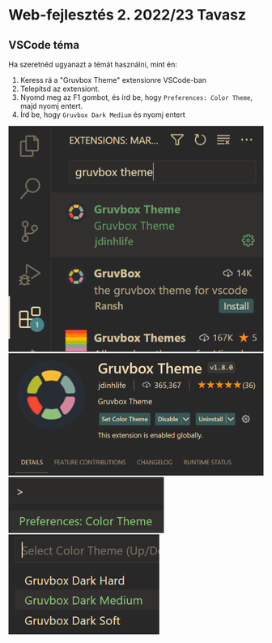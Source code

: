 # Web-fejlesztés 2. 2022/23 Tavasz

## VSCode téma
Ha szeretnéd ugyanazt a témát használni, mint én:
1. Keress rá a "Gruvbox Theme" extensionre VSCode-ban
2. Telepítsd az extensiont.
3. Nyomd meg az F1 gombot, és írd be, hogy `Preferences: Color Theme`, majd nyomj entert.
4. Írd be, hogy `Gruvbox Dark Medium` és nyomj entert



![Gruvbox Theme kikeresése VSCode extensionök közt](./T%C3%A9ma%20be%C3%A1ll%C3%ADt%C3%A1sa/00_search.png)
![Téma telepítése](./T%C3%A9ma%20be%C3%A1ll%C3%ADt%C3%A1sa/01_extension.png)
![Témák beállításának megynitása](./T%C3%A9ma%20be%C3%A1ll%C3%ADt%C3%A1sa/02_run.png)
![Konkrét téma kiválasztása](./T%C3%A9ma%20be%C3%A1ll%C3%ADt%C3%A1sa/03_theme.png)